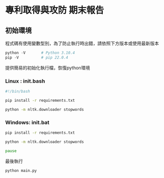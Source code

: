 # 專利取得與攻防 期末報告
## 初始環境
程式碼有使用變數型別，為了防止執行時出錯，請依照下方版本或使用最新版本

```python
python -V       # Python 3.10.4
pip -V          # pip 22.0.4
```

提供簡易的初始化執行檔，恢復python環境

### Linux : init.bash

```bash
#!/bin/bash

pip install -r requirements.txt

python -m nltk.downloader stopwords
```

### Windows: init.bat

```bat
pip install -r requirements.txt

python -m nltk.downloader stopwords

pause
```

最後執行

```bash
python main.py
```
